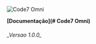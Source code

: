 

  ![Code7 Omni](/imgs/code7.omni.PNG "Code7 Omni")

  **[Documentação](# Code7 Omni)**

<h6>_Versao 1.0.0_</h6>




